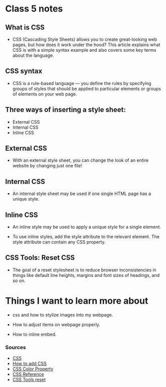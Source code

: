 # Class 5 notes

## What is CSS

- CSS (Cascading Style Sheets) allows you to create great-looking web pages, but how does it work under the hood? This article explains what CSS is with a simple syntax example and also covers some key terms about the language.

## CSS syntax

- CSS is a rule-based language — you define the rules by specifying groups of styles that should be applied to particular elements or groups of elements on your web page.

## Three ways of inserting a style sheet:

- External CSS
- Internal CSS
- Inline CSS

## External CSS

- With an external style sheet, you can change the look of an entire website by changing just one file!

## Internal CSS

- An internal style sheet may be used if one single HTML page has a unique style.

## Inline CSS

- An inline style may be used to apply a unique style for a single element.

- To use inline styles, add the style attribute to the relevant element. The style attribute can contain any CSS property.

## CSS Tools: Reset CSS 

- The goal of a reset stylesheet is to reduce browser inconsistencies in things like default line heights, margins and font sizes of headings, and so on. 

# Things I want to learn more about

- css and how to stylize images into my webpage.

- How to adjust items on webpage properly.

- How to inline embed.

### Sources

- [CSS](https://developer.mozilla.org/en-US/docs/Learn/CSS/First_steps/What_is_CSS)
- [How to add CSS](https://www.w3schools.com/css/css_howto.asp)
- [CSS Color Property](https://www.w3schools.com/cssref/pr_text_color.php)
- [CSS Reference](https://developer.mozilla.org/en-US/docs/Web/CSS/Reference)
- [CSS Tools reset](https://meyerweb.com/eric/tools/css/reset/)